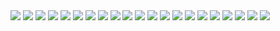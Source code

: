 
<img src="3 Flowers Woozy.png">
<img src="80s Style.png">
<img src="BLM.png">
<img src="BNW Flower.png">
<img src="Bouquet.png">
<img src="Go Forth.png">
<img src="Gold Wreath Quote.png">
<img src="Journal Page.png">
<img src="Leaf Pattern.png">
<img src="Maze.png">
<img src="Monarch.png">
<img src="My Seal.png">
<img src="Pink White Frame.png">
<img src="Pregnant Woman.png">
<img src="Pressed Flowers.png">
<img src="Rose Background.png">
<img src="Rose in 3D.png">
<img src="Stamp Art.png">
<img src="Three Flowers.png">
<img src="Woman.png">
<img src="readme.md">
